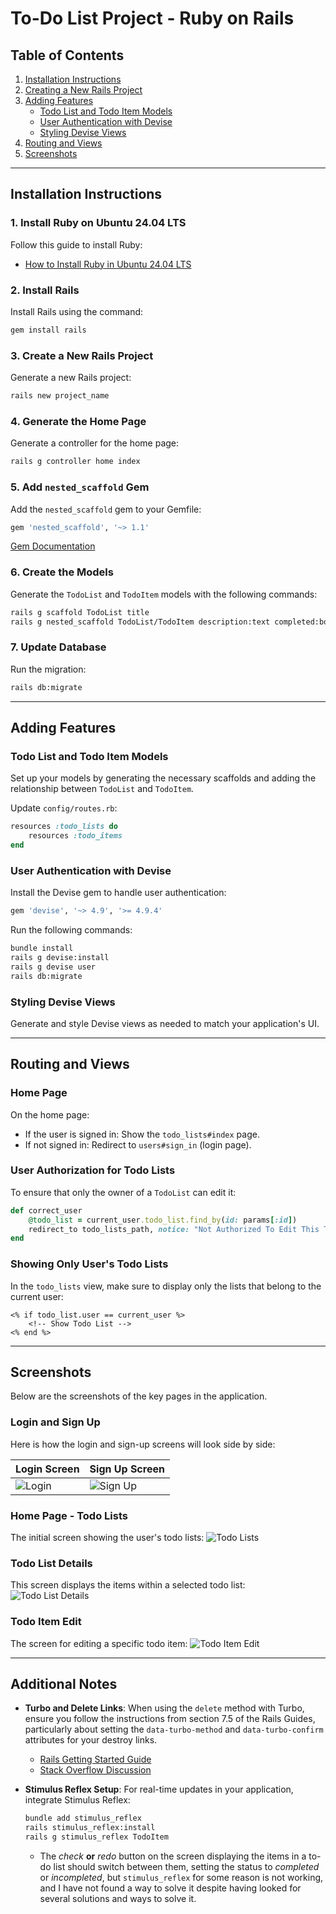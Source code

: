 
# To-Do List Project - Ruby on Rails

## Table of Contents
1. [Installation Instructions](#installation-instructions)
2. [Creating a New Rails Project](#creating-a-new-rails-project)
3. [Adding Features](#adding-features)
    - [Todo List and Todo Item Models](#todo-list-and-todo-item-models)
    - [User Authentication with Devise](#user-authentication-with-devise)
    - [Styling Devise Views](#styling-devise-views)
4. [Routing and Views](#routing-and-views)
5. [Screenshots](#screenshots)

---

## Installation Instructions

### 1. Install Ruby on Ubuntu 24.04 LTS
Follow this guide to install Ruby:
- [How to Install Ruby in Ubuntu 24.04 LTS](https://ubuntuhandbook.org/index.php/2024/01/install-ruby-ubuntu-24-04/)

### 2. Install Rails
Install Rails using the command:
```bash
gem install rails
```

### 3. Create a New Rails Project
Generate a new Rails project:
```bash
rails new project_name
```

### 4. Generate the Home Page
Generate a controller for the home page:
```bash
rails g controller home index
```

### 5. Add `nested_scaffold` Gem
Add the `nested_scaffold` gem to your Gemfile:
```ruby
gem 'nested_scaffold', '~> 1.1'
```
[Gem Documentation](https://rubygems.org/gems/nested_scaffold)

### 6. Create the Models
Generate the `TodoList` and `TodoItem` models with the following commands:
```bash
rails g scaffold TodoList title
rails g nested_scaffold TodoList/TodoItem description:text completed:boolean completed_at:datetime todo_list:references
```

### 7. Update Database
Run the migration:
```bash
rails db:migrate
```

---

## Adding Features

### Todo List and Todo Item Models
Set up your models by generating the necessary scaffolds and adding the relationship between `TodoList` and `TodoItem`.

Update `config/routes.rb`:
```ruby
resources :todo_lists do
    resources :todo_items
end
```

### User Authentication with Devise
Install the Devise gem to handle user authentication:
```ruby
gem 'devise', '~> 4.9', '>= 4.9.4'
```

Run the following commands:
```bash
bundle install
rails g devise:install
rails g devise user
rails db:migrate
```

### Styling Devise Views
Generate and style Devise views as needed to match your application's UI.

---

## Routing and Views

### Home Page
On the home page:
- If the user is signed in: Show the `todo_lists#index` page.
- If not signed in: Redirect to `users#sign_in` (login page).

### User Authorization for Todo Lists
To ensure that only the owner of a `TodoList` can edit it:
```ruby
def correct_user
    @todo_list = current_user.todo_list.find_by(id: params[:id])
    redirect_to todo_lists_path, notice: "Not Authorized To Edit This Todo List" if @todo_list.nil?
end
```

### Showing Only User's Todo Lists
In the `todo_lists` view, make sure to display only the lists that belong to the current user:
```erb
<% if todo_list.user == current_user %>
    <!-- Show Todo List -->
<% end %>
```

---

## Screenshots

Below are the screenshots of the key pages in the application.

### Login and Sign Up
Here is how the login and sign-up screens will look side by side:

| Login Screen | Sign Up Screen |
|--------------|----------------|
| ![Login](app/assets/images/login.png) | ![Sign Up](app/assets/images/signup.png) |

### Home Page - Todo Lists
The initial screen showing the user's todo lists:
![Todo Lists](app/assets/images/todo_lists_index.png)

### Todo List Details
This screen displays the items within a selected todo list:
![Todo List Details](app/assets/images/todo_list_show.png)

### Todo Item Edit
The screen for editing a specific todo item:
![Todo Item Edit](app/assets/images/todo_item_edit.png)

---

## Additional Notes

- **Turbo and Delete Links**: When using the `delete` method with Turbo, ensure you follow the instructions from section 7.5 of the Rails Guides, particularly about setting the `data-turbo-method` and `data-turbo-confirm` attributes for your destroy links.
    - [Rails Getting Started Guide](https://guides.rubyonrails.org/getting_started.html)
    - [Stack Overflow Discussion](https://stackoverflow.com/questions/70446101/ruby-on-rails-7-delete-method-not-working)
  
- **Stimulus Reflex Setup**: For real-time updates in your application, integrate Stimulus Reflex:
    ```bash
    bundle add stimulus_reflex
    rails stimulus_reflex:install
    rails g stimulus_reflex TodoItem
    ```
    - The *check* **or** *redo* button on the screen displaying the items in a to-do list should switch between them, setting the status to *completed* or *incompleted*, but `stimulus_reflex` for some reason is not working, and I have not found a way to solve it despite having looked for several solutions and ways to solve it.
